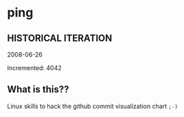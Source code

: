 # ping

## HISTORICAL ITERATION
2008-06-26

Incremented: 4042

## What is this?? 
Linux skills to hack the github commit visualization chart `;-)`
